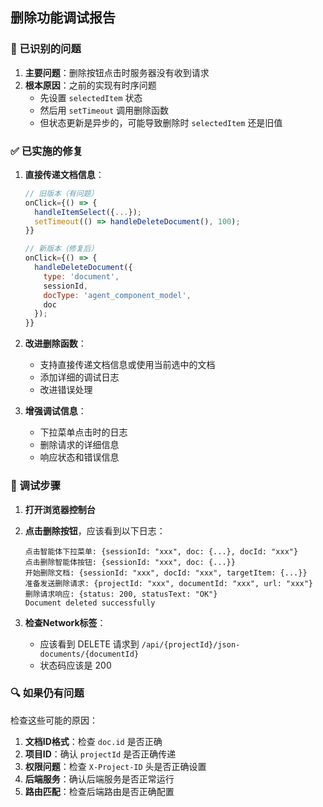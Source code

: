 ## 删除功能调试报告

### 🚨 已识别的问题

1. **主要问题**：删除按钮点击时服务器没有收到请求
2. **根本原因**：之前的实现有时序问题
   - 先设置 `selectedItem` 状态
   - 然后用 `setTimeout` 调用删除函数
   - 但状态更新是异步的，可能导致删除时 `selectedItem` 还是旧值

### ✅ 已实施的修复

1. **直接传递文档信息**：
   ```javascript
   // 旧版本（有问题）
   onClick={() => {
     handleItemSelect({...});
     setTimeout(() => handleDeleteDocument(), 100);
   }}
   
   // 新版本（修复后）
   onClick={() => {
     handleDeleteDocument({
       type: 'document',
       sessionId,
       docType: 'agent_component_model',
       doc
     });
   }}
   ```

2. **改进删除函数**：
   - 支持直接传递文档信息或使用当前选中的文档
   - 添加详细的调试日志
   - 改进错误处理

3. **增强调试信息**：
   - 下拉菜单点击时的日志
   - 删除请求的详细信息
   - 响应状态和错误信息

### 📝 调试步骤

1. **打开浏览器控制台**
2. **点击删除按钮**，应该看到以下日志：
   ```
   点击智能体下拉菜单: {sessionId: "xxx", doc: {...}, docId: "xxx"}
   点击删除智能体按钮: {sessionId: "xxx", doc: {...}}
   开始删除文档: {sessionId: "xxx", docId: "xxx", targetItem: {...}}
   准备发送删除请求: {projectId: "xxx", documentId: "xxx", url: "xxx"}
   删除请求响应: {status: 200, statusText: "OK"}
   Document deleted successfully
   ```

3. **检查Network标签**：
   - 应该看到 DELETE 请求到 `/api/{projectId}/json-documents/{documentId}`
   - 状态码应该是 200

### 🔍 如果仍有问题

检查这些可能的原因：
1. **文档ID格式**：检查 `doc.id` 是否正确
2. **项目ID**：确认 `projectId` 是否正确传递
3. **权限问题**：检查 `X-Project-ID` 头是否正确设置
4. **后端服务**：确认后端服务是否正常运行
5. **路由匹配**：检查后端路由是否正确配置
